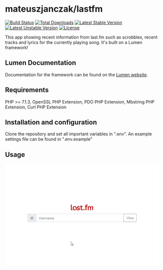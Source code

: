 #  mateuszjanczak/lastfm
[![Build Status](https://travis-ci.org/laravel/lumen-framework.svg)](https://travis-ci.org/laravel/lumen-framework)
[![Total Downloads](https://poser.pugx.org/laravel/lumen-framework/d/total.svg)](https://packagist.org/packages/laravel/lumen-framework)
[![Latest Stable Version](https://poser.pugx.org/laravel/lumen-framework/v/stable.svg)](https://packagist.org/packages/laravel/lumen-framework)
[![Latest Unstable Version](https://poser.pugx.org/laravel/lumen-framework/v/unstable.svg)](https://packagist.org/packages/laravel/lumen-framework)
[![License](https://poser.pugx.org/laravel/lumen-framework/license.svg)](https://packagist.org/packages/laravel/lumen-framework)

This app showing recent information from last.fm such as scrobbles, recent tracks and lyrics for the currently playing song. It's built on a Lumen framework!

## Lumen Documentation

Documentation for the framework can be found on the [Lumen website](https://lumen.laravel.com/docs).

## Requirements

PHP >= 7.1.3, OpenSSL PHP Extension, PDO PHP Extension, Mbstring PHP Extension, Curl PHP Extension


## Installation and configuration

Clone the repository and set all important variables in ".env". An example settings file can be found in ".env.example"

## Usage
![Preview1](./demo.gif)
